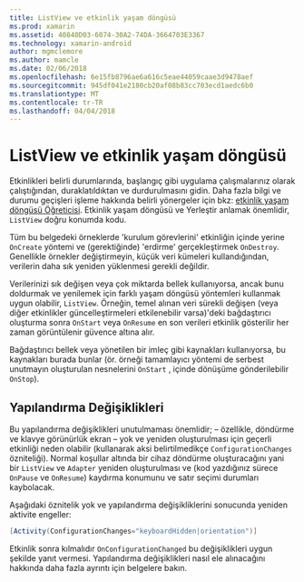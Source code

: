 ```yaml
---
title: ListView ve etkinlik yaşam döngüsü
ms.prod: xamarin
ms.assetid: 40840D03-6074-30A2-74DA-3664703E3367
ms.technology: xamarin-android
author: mgmclemore
ms.author: mamcle
ms.date: 02/06/2018
ms.openlocfilehash: 6e15fb8796ae6a616c5eae44059caae3d9478aef
ms.sourcegitcommit: 945df041e2180cb20af08b83cc703ecd1aedc6b0
ms.translationtype: MT
ms.contentlocale: tr-TR
ms.lasthandoff: 04/04/2018
---
```

# <a name="listview-and-the-activity-lifecycle"></a>ListView ve etkinlik yaşam döngüsü

Etkinlikleri belirli durumlarında, başlangıç gibi uygulama çalışmalarınız olarak çalıştığından, duraklatıldıktan ve durdurulmasını gidin. Daha fazla bilgi ve durumu geçişleri işleme hakkında belirli yönergeler için bkz: [etkinlik yaşam döngüsü Öğreticisi](~/android/app-fundamentals/activity-lifecycle/index.md).
Etkinlik yaşam döngüsü ve Yerleştir anlamak önemlidir, `ListView` doğru konumda kodu.

Tüm bu belgedeki örneklerde 'kurulum görevlerini' etkinliğin içinde yerine `OnCreate` yöntemi ve (gerektiğinde) 'erdirme' gerçekleştirmek `OnDestroy`. Genellikle örnekler değiştirmeyin, küçük veri kümeleri kullandığından, verilerin daha sık yeniden yüklenmesi gerekli değildir.

Verilerinizi sık değişen veya çok miktarda bellek kullanıyorsa, ancak bunu doldurmak ve yenilemek için farklı yaşam döngüsü yöntemleri kullanmak uygun olabilir, `ListView`. Örneğin, temel alınan veri sürekli değişen (veya diğer etkinlikler güncelleştirmeleri etkilenebilir varsa)'deki bağdaştırıcı oluşturma sonra `OnStart` veya `OnResume` en son verileri etkinlik gösterilir her zaman görüntülenir güvence altına alır.

Bağdaştırıcı bellek veya yönetilen bir imleç gibi kaynakları kullanıyorsa, bu kaynakları burada bunlar (ör. örneği tamamlayıcı yöntemi de serbest unutmayın oluşturulan nesnelerini `OnStart` , içinde dönüşüme gönderilebilir `OnStop`).


## <a name="configuration-changes"></a>Yapılandırma Değişiklikleri

Bu yapılandırma değişiklikleri unutulmaması önemlidir; &ndash; özellikle, döndürme ve klavye görünürlük ekran &ndash; yok ve yeniden oluşturulması için geçerli etkinliği neden olabilir (kullanarak aksi belirtilmedikçe `ConfigurationChanges` özniteliği). Normal koşullar altında bir cihaz döndürme oluşturacağını yani bir `ListView` ve `Adapter` yeniden oluşturulması ve (kod yazdığınız sürece `OnPause` ve `OnResume`) kaydırma konumunu ve satır seçimi durumları kaybolacak.

Aşağıdaki öznitelik yok ve yapılandırma değişikliklerini sonucunda yeniden aktivite engeller:

```csharp
[Activity(ConfigurationChanges="keyboardHidden|orientation")]
```

Etkinlik sonra kılmalıdır `OnConfigurationChanged` bu değişiklikleri uygun şekilde yanıt vermesi. Yapılandırma değişiklikleri nasıl ele alınacağını hakkında daha fazla ayrıntı için belgelere bakın.

